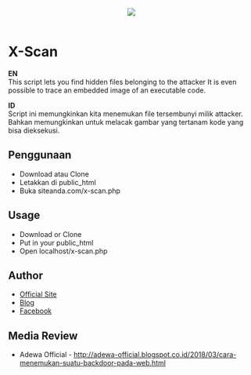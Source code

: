 <center><img src="http://oi66.tinypic.com/8yrqqa.jpg" border="0"></center><br>

# X-Scan
**EN**  
This script lets you find hidden files belonging to the attacker
It is even possible to trace an embedded image of an executable code.

**ID**  
Script ini memungkinkan kita menemukan file tersembunyi milik attacker.
Bahkan memungkinkan untuk melacak gambar yang tertanam kode yang bisa dieksekusi.

## Penggunaan
- Download atau Clone
- Letakkan di public_html
- Buka siteanda.com/x-scan.php

## Usage
- Download or Clone
- Put in your public_html
- Open localhost/x-scan.php

## Author
- <a href="https://abaykan.com/">Official Site</a>
- <a href="https://blog.abaykan.com/">Blog</a>
- <a href="https://facebook.com/abaykandotcom">Facebook</a>

## Media Review
- Adewa Official - <a href="http://adewa-official.blogspot.co.id/2018/03/cara-menemukan-suatu-backdoor-pada-web.html">http://adewa-official.blogspot.co.id/2018/03/cara-menemukan-suatu-backdoor-pada-web.html</a>
